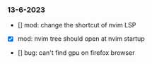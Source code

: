 ### 13-6-2023
- [] mod: change the shortcut of nvim LSP
- [x] mod: nvim tree should open at nvim startup
- [] bug: can't find gpu on firefox browser
